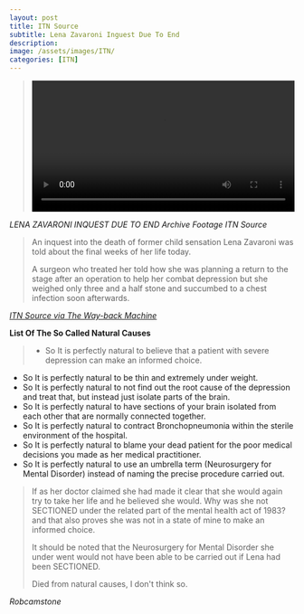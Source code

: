```yaml
---
layout: post
title: ITN Source
subtitle: Lena Zavaroni Inguest Due To End
description:
image: /assets/images/ITN/
categories: [ITN]
---
```


> <video src="/assets/media/LENA ZAVARONI INQUEST DUE TO END  Archive Footage  ITN Source.mp4" width="100%" controls="" controlsList="nodownload"></video>

<cite>LENA ZAVARONI INQUEST DUE TO END  Archive Footage  ITN Source</cite>

> An inquest into the death of former child sensation Lena Zavaroni was told about the final weeks of her life today.
>
> A surgeon who treated her told how she was planning a return to the stage after an operation to help her combat depression but she weighed only three and a half stone and succumbed to a chest infection soon afterwards.

<cite>[ITN Source via The Way-back Machine](https://web.archive.org/web/20151105074146/http://www.itnsource.com/en/shotlist//ITN/1999/12/08/BSP081299009/?s=Lena)</cite>

**List Of The So Called Natural Causes**
> * So It is perfectly natural to believe that a patient with severe depression can make an informed choice.
* So It is perfectly natural to be thin and extremely under weight.
* So It is perfectly natural to not find out the root cause of the depression and treat that, but instead just isolate parts of the brain.
* So It is perfectly natural to have sections of your brain isolated from each other that are normally connected together.
* So It is perfectly natural to contract Bronchopneumonia within the sterile environment of the hospital.
* So It is perfectly natural to blame your dead patient for the poor medical decisions you made as her medical practitioner.
* So It is perfectly natural to use an umbrella term (Neurosurgery for Mental Disorder) instead of naming the precise procedure carried out.
>
> If as her doctor claimed she had made it clear that she would again try to take her life and he believed she would. Why was she not SECTIONED under the related part of the mental health act of 1983? and that also proves she was not in a state of mine to make an informed choice.
>
> It should be noted that the Neurosurgery for Mental Disorder she under went would not have been able to be carried out if Lena had been SECTIONED.
>
> Died from natural causes, I don't think so.

<cite>Robcamstone</cite>
